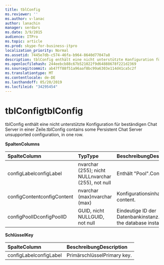 ```yaml
---
title: tblConfig
ms.reviewer: ''
ms.author: v-lanac
author: lanachin
manager: serdars
ms.date: 3/9/2015
audience: ITPro
ms.topic: article
ms.prod: skype-for-business-itpro
localization_priority: Normal
ms.assetid: 7445e7db-c574-46fa-b964-8640d77047a8
description: tblConfig enthält eine nicht unterstützte Konfiguration für beständigen Chat Server in einer Zeile.
ms.openlocfilehash: 244eebcb88c67b521022f9d64888678f221d2369
ms.sourcegitcommit: ab47ff88f51a96aaf8bc99a6303e114d41ca5c2f
ms.translationtype: MT
ms.contentlocale: de-DE
ms.lasthandoff: 05/20/2019
ms.locfileid: "34295454"
---
```

# <a name="tblconfig"></a><span data-ttu-id="d4216-103">tblConfig</span><span class="sxs-lookup"><span data-stu-id="d4216-103">tblConfig</span></span>
 
<span data-ttu-id="d4216-104">tblConfig enthält eine nicht unterstützte Konfiguration für beständigen Chat Server in einer Zeile.</span><span class="sxs-lookup"><span data-stu-id="d4216-104">tblConfig contains some Persistent Chat Server unsupported configuration, in one row.</span></span>
  
<span data-ttu-id="d4216-105">**Spalten**</span><span class="sxs-lookup"><span data-stu-id="d4216-105">**Columns**</span></span>

|<span data-ttu-id="d4216-106">**Spalte**</span><span class="sxs-lookup"><span data-stu-id="d4216-106">**Column**</span></span>|<span data-ttu-id="d4216-107">**Typ**</span><span class="sxs-lookup"><span data-stu-id="d4216-107">**Type**</span></span>|<span data-ttu-id="d4216-108">**Beschreibung**</span><span class="sxs-lookup"><span data-stu-id="d4216-108">**Description**</span></span>|
|:-----|:-----|:-----|
|<span data-ttu-id="d4216-109">configLabel</span><span class="sxs-lookup"><span data-stu-id="d4216-109">configLabel</span></span>  <br/> |<span data-ttu-id="d4216-110">nvarchar (255); nicht NULL</span><span class="sxs-lookup"><span data-stu-id="d4216-110">nvarchar (255), not null</span></span>  <br/> |<span data-ttu-id="d4216-111">Enthält "Pool".</span><span class="sxs-lookup"><span data-stu-id="d4216-111">Contains "pool."</span></span>  <br/> |
|<span data-ttu-id="d4216-112">configContent</span><span class="sxs-lookup"><span data-stu-id="d4216-112">configContent</span></span>  <br/> |<span data-ttu-id="d4216-113">nvarchar (max)</span><span class="sxs-lookup"><span data-stu-id="d4216-113">nvarchar (max)</span></span>  <br/> |<span data-ttu-id="d4216-114">Konfigurationsinhalt.</span><span class="sxs-lookup"><span data-stu-id="d4216-114">Configuration content.</span></span>  <br/> |
|<span data-ttu-id="d4216-115">configPoolID</span><span class="sxs-lookup"><span data-stu-id="d4216-115">configPoolID</span></span>  <br/> |<span data-ttu-id="d4216-116">GUID, nicht NULL</span><span class="sxs-lookup"><span data-stu-id="d4216-116">GUID, not null</span></span>  <br/> |<span data-ttu-id="d4216-117">Eindeutige ID der Datenbankinstanz.</span><span class="sxs-lookup"><span data-stu-id="d4216-117">Unique ID of the database instance.</span></span>  <br/> |
   
<span data-ttu-id="d4216-118">**Schlüssel**</span><span class="sxs-lookup"><span data-stu-id="d4216-118">**Key**</span></span>

|<span data-ttu-id="d4216-119">**Spalte**</span><span class="sxs-lookup"><span data-stu-id="d4216-119">**Column**</span></span>|<span data-ttu-id="d4216-120">**Beschreibung**</span><span class="sxs-lookup"><span data-stu-id="d4216-120">**Description**</span></span>|
|:-----|:-----|
|<span data-ttu-id="d4216-121">configLabel</span><span class="sxs-lookup"><span data-stu-id="d4216-121">configLabel</span></span>  <br/> |<span data-ttu-id="d4216-122">Primärschlüssel</span><span class="sxs-lookup"><span data-stu-id="d4216-122">Primary key.</span></span>  <br/> |
   

